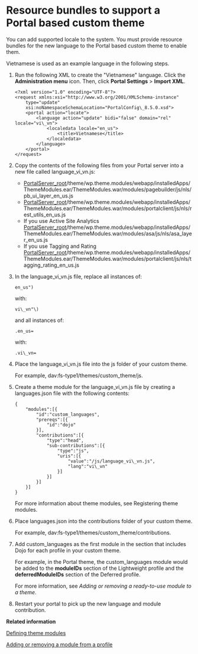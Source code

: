 # Resource bundles to support a Portal based custom theme

You can add supported locale to the system. You must provide resource bundles for the new language to the Portal based custom theme to enable them.

Vietnamese is used as an example language in the following steps.

1.  Run the following XML to create the "Vietnamese" language. Click the **Administration menu** icon. Then, click **Portal Settings** \> **Import XML**.

    ```
    <?xml version="1.0" encoding="UTF-8"?>
    <request xmlns:xsi="http://www.w3.org/2001/XMLSchema-instance" 
    	type="update" 
    	xsi:noNamespaceSchemaLocation="PortalConfig\_8.5.0.xsd">
    	<portal action="locate">
    		<language action="update" bidi="false" domain="rel" locale="vi\_vn">
    			<localedata locale="en_us">
    				<title>Vietnamese</title>
    			</localedata>
    		</language>
    	</portal>
    </request>
    ```

2.  Copy the contents of the following files from your Portal server into a new file called language\_vi\_vn.js:

    -   [PortalServer\_root](../reference/wpsdirstr.md#wp_root)/theme/wp.theme.modules/webapp/installedApps/ThemeModules.ear/ThemeModules.war/modules/pagebuilder/js/nls/pb\_ui\_layer\_en\_us.js
    -   [PortalServer\_root](../reference/wpsdirstr.md#wp_root)/theme/wp.theme.modules/webapp/installedApps/ThemeModules.ear/ThemeModules.war/modules/portalclient/js/nls/rest\_utils\_en\_us.js
    -   If you use Active Site Analytics [PortalServer\_root](../reference/wpsdirstr.md#wp_root)/theme/wp.theme.modules/webapp/installedApps/ThemeModules.ear/ThemeModules.war/modules/asa/js/nls/asa\_layer\_en\_us.js
    -   If you use Tagging and Rating [PortalServer\_root](../reference/wpsdirstr.md#wp_root)/theme/wp.theme.modules/webapp/installedApps/ThemeModules.ear/ThemeModules.war/modules/portalclient/js/nls/tagging\_rating\_en\_us.js
3.  In the language\_vi\_vn.js file, replace all instances of:

    ```
    en_us")
    ```

    with:

    ```
    vi\_vn"\)
    ```

    and all instances of:

    ```
    .en_us=
    ```

    with:

    ```
    .vi\_vn=
    ```

4.  Place the language\_vi\_vn.js file into the js folder of your custom theme.

    For example, dav:fs-type1/themes/custom\_theme/js.

5.  Create a theme module for the language\_vi\_vn.js file by creating a languages.json file with the following contents:

    ```
    {
    	"modules":[{
    		"id":"custom_languages",
    		"prereqs":[{
    			"id":"dojo"
    		}],
    		"contributions":[{
    			"type":"head",
    			"sub-contributions":[{
    				"type":"js",
    				"uris":[{
    					"value":"/js/language_vi\_vn.js",
    					"lang":"vi\_vn"
    				}]
    			}]
    		}]
    	}]
    }
    ```

    For more information about theme modules, see Registering theme modules.

6.  Place languages.json into the contributions folder of your custom theme.

    For example, dav:fs-type1/themes/custom\_theme/contributions.

7.  Add custom\_languages as the first module in the section that includes Dojo for each profile in your custom theme.

    For example, in the Portal theme, the custom\_languages module would be added to the **moduleIDs** section of the Lightweight profile and the **deferredModuleIDs** section of the Deferred profile.

    For more information, see *Adding or removing a ready-to-use module to a theme*.

8.  Restart your portal to pick up the new language and module contribution.



**Related information**  


[Defining theme modules](../dev-theme/themeopt_mod_register.md)

[Adding or removing a module from a profile](../dev-theme/themeopt_add_oobmod.md)

